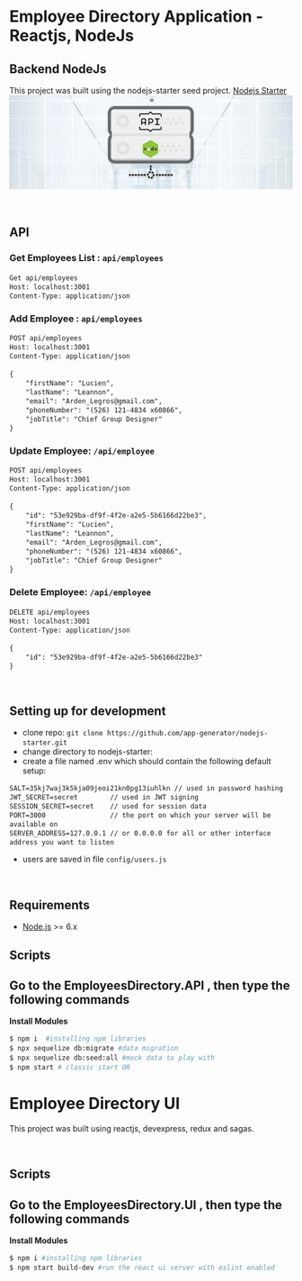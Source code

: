 
# Employee Directory Application - Reactjs, NodeJs 






## Backend NodeJs 
This project was built using the nodejs-starter seed project.
[Nodejs Starter](https://appseed.us/boilerplate-code/nodejs-starter)
<br />
![Open-Source Nodejs Starter - Product cover image.](https://github.com/app-generator/static/blob/master/products/boilerplate-code-nodejs-starter-cover.jpg?raw=true) 

<br />

## API

### Get Employees List : `api/employees`
```
Get api/employees
Host: localhost:3001
Content-Type: application/json
```

### Add Employee : `api/employees`
```
POST api/employees
Host: localhost:3001
Content-Type: application/json

{
    "firstName": "Lucien",
    "lastName": "Leannon",
    "email": "Arden_Legros@gmail.com",
    "phoneNumber": "(526) 121-4834 x60866",
    "jobTitle": "Chief Group Designer"
}
```

### Update Employee: `/api/employee`
```
POST api/employees
Host: localhost:3001
Content-Type: application/json

{
    "id": "53e929ba-df9f-4f2e-a2e5-5b6166d22be3", 
    "firstName": "Lucien",
    "lastName": "Leannon",
    "email": "Arden_Legros@gmail.com",
    "phoneNumber": "(526) 121-4834 x60866",
    "jobTitle": "Chief Group Designer"
}
```

### Delete Employee: `/api/employee`
```
DELETE api/employees
Host: localhost:3001
Content-Type: application/json

{
    "id": "53e929ba-df9f-4f2e-a2e5-5b6166d22be3"
}
```



<br />

## Setting up for development
* clone repo: `git clone https://github.com/app-generator/nodejs-starter.git` 
* change directory to nodejs-starter: 
* create a file named .env which should contain the following default setup:
```
SALT=35kj7waj3k5kja09jeoi21kn0pg13iuhlkn // used in password hashing
JWT_SECRET=secret        // used in JWT signing
SESSION_SECRET=secret    // used for session data
PORT=3000                // the port on which your server will be available on
SERVER_ADDRESS=127.0.0.1 // or 0.0.0.0 for all or other interface address you want to listen
```
* users are saved in file `config/users.js`

<br />

## Requirements
- [Node.js](https://nodejs.org/) >= 6.x



## Scripts
## Go to the EmployeesDirectory.API , then type the following commands
**Install Modules**
```bash
$ npm i  #installing npm libraries
$ npx sequelize db:migrate #data migration
$ npx sequelize db:seed:all #mock data to play with
$ npm start # classic start OR 
```

# Employee Directory UI
   This project was built using reactjs, devexpress, redux and sagas.
<br />

<br />

## Scripts
## Go to the EmployeesDirectory.UI , then type the following commands
**Install Modules**
```bash
$ npm i #installing npm libraries
$ npm start build-dev #run the react ui server with eslint enabled
```
<br>